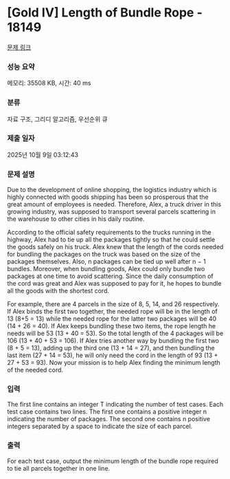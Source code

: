 # [Gold IV] Length of Bundle Rope - 18149 

[문제 링크](https://www.acmicpc.net/problem/18149) 

### 성능 요약

메모리: 35508 KB, 시간: 40 ms

### 분류

자료 구조, 그리디 알고리즘, 우선순위 큐

### 제출 일자

2025년 10월 9일 03:12:43

### 문제 설명

<p>Due to the development of online shopping, the logistics industry which is highly connected with goods shipping has been so prosperous that the great amount of employees is needed. Therefore, Alex, a truck driver in this growing industry, was supposed to transport several parcels scattering in the warehouse to other cities in his daily routine.</p>

<p>According to the official safety requirements to the trucks running in the highway, Alex had to tie up all the packages tightly so that he could settle the goods safely on his truck. Alex knew that the length of the cords needed for bundling the packages on the truck was based on the size of the packages themselves. Also, n packages can be tied up well after n − 1 bundles. Moreover, when bundling goods, Alex could only bundle two packages at one time to avoid scattering. Since the daily consumption of the cord was great and Alex was supposed to pay for it, he hopes to bundle all the goods with the shortest cord.</p>

<p>For example, there are 4 parcels in the size of 8, 5, 14, and 26 respectively. If Alex binds the first two together, the needed rope will be in the length of 13 (8+5 = 13) while the needed rope for the latter two packages will be 40 (14 + 26 = 40). If Alex keeps bundling these two items, the rope length he needs will be 53 (13 + 40 = 53). So the total length of the 4 packages will be 106 (13 + 40 + 53 = 106). If Alex tries another way by bundling the first two (8 + 5 = 13), adding up the third one (13 + 14 = 27), and then bundling the last item (27 + 14 = 53), he will only need the cord in the length of 93 (13 + 27 + 53 = 93). Now your mission is to help Alex finding the minimum length of the needed cord.</p>

### 입력 

 <p>The first line contains an integer T indicating the number of test cases. Each test case contains two lines. The first one contains a positive integer n indicating the number of packages. The second one contains n positive integers separated by a space to indicate the size of each parcel.</p>

### 출력 

 <p>For each test case, output the minimum length of the bundle rope required to tie all parcels together in one line.</p>

